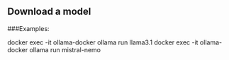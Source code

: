 ## Download a model

###Examples:

docker exec -it ollama-docker ollama run llama3.1
docker exec -it ollama-docker ollama run mistral-nemo